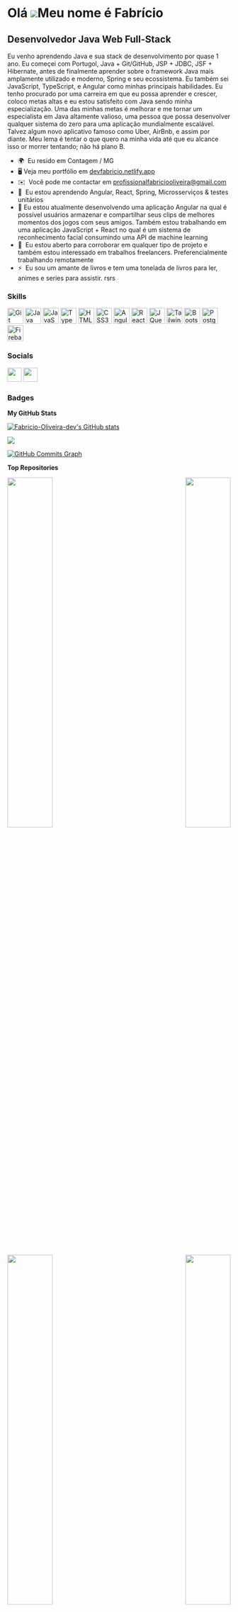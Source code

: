 Olá ![](https://user-images.githubusercontent.com/18350557/176309783-0785949b-9127-417c-8b55-ab5a4333674e.gif)Meu nome é Fabrício
================================================================================================================================

Desenvolvedor Java Web Full-Stack
-----------------------------

Eu venho aprendendo Java e sua stack de desenvolvimento por quase 1 ano. Eu começei com Portugol, Java + Git/GitHub, JSP + JDBC, JSF + Hibernate, antes de finalmente aprender sobre o framework Java mais amplamente utilizado e moderno, Spring e seu ecossistema. Eu também sei JavaScript, TypeScript, e Angular como minhas principais habilidades. Eu tenho procurado por uma carreira em que eu possa aprender e crescer, coloco metas altas e eu estou satisfeito com Java sendo minha especialização. Uma das minhas metas é melhorar e me tornar um especialista em Java altamente valioso, uma pessoa que possa desenvolver qualquer sistema do zero para uma aplicação mundialmente escalável. Talvez algum novo aplicativo famoso como Uber, AirBnb, e assim por diante. Meu lema é tentar o que quero na minha vida até que eu alcance isso or morrer tentando; não há plano B.

* 🌍  Eu resido em Contagem / MG
* 🖥️  Veja meu portfólio em [devfabricio.netlify.app](http://devfabricio.netlify.app)
* ✉️  Você pode me contactar em [profissionalfabriciooliveira@gmail.com](mailto:profissionalfabriciooliveira@gmail.com)
* 🧠  Eu estou aprendendo Angular, React, Spring, Microsserviços & testes unitários
* 🚀  Eu estou atualmente desenvolvendo uma aplicação Angular na qual é possível usuários armazenar e compartilhar seus clips de melhores momentos dos jogos com seus amigos. Também estou trabalhando em uma aplicação JavaScript + React no qual é um sistema de reconhecimento facial consumindo uma API de machine learning
* 🤝  Eu estou aberto para corroborar em qualquer tipo de projeto e também estou interessado em trabalhos freelancers. Preferencialmente trabalhando remotamente
* ⚡  Eu sou um amante de livros e tem uma tonelada de livros para ler, animes e series para assistir. rsrs

### Skills


<p align="left">
<a href="https://git-scm.com/" target="_blank" rel="noreferrer"><img src="https://raw.githubusercontent.com/danielcranney/readme-generator/main/public/icons/skills/git-colored.svg" width="36" height="36" alt="Git" /></a>
<a href="https://www.oracle.com/java/" target="_blank" rel="noreferrer"><img src="https://raw.githubusercontent.com/danielcranney/readme-generator/main/public/icons/skills/java-colored.svg" width="36" height="36" alt="Java" /></a>
<a href="https://developer.mozilla.org/en-US/docs/Web/JavaScript" target="_blank" rel="noreferrer"><img src="https://raw.githubusercontent.com/danielcranney/readme-generator/main/public/icons/skills/javascript-colored.svg" width="36" height="36" alt="JavaScript" /></a>
<a href="https://www.typescriptlang.org/" target="_blank" rel="noreferrer"><img src="https://raw.githubusercontent.com/danielcranney/readme-generator/main/public/icons/skills/typescript-colored.svg" width="36" height="36" alt="TypeScript" /></a>
<a href="https://developer.mozilla.org/en-US/docs/Glossary/HTML5" target="_blank" rel="noreferrer"><img src="https://raw.githubusercontent.com/danielcranney/readme-generator/main/public/icons/skills/html5-colored.svg" width="36" height="36" alt="HTML5" /></a>
<a href="https://www.w3.org/TR/CSS/#css" target="_blank" rel="noreferrer"><img src="https://raw.githubusercontent.com/danielcranney/readme-generator/main/public/icons/skills/css3-colored.svg" width="36" height="36" alt="CSS3" /></a>
<a href="https://angular.io/" target="_blank" rel="noreferrer"><img src="https://raw.githubusercontent.com/danielcranney/readme-generator/main/public/icons/skills/angularjs-colored.svg" width="36" height="36" alt="Angular" /></a>
<a href="https://reactjs.org/" target="_blank" rel="noreferrer"><img src="https://raw.githubusercontent.com/danielcranney/readme-generator/main/public/icons/skills/react-colored.svg" width="36" height="36" alt="React" /></a>
<a href="https://jquery.com/" target="_blank" rel="noreferrer"><img src="https://raw.githubusercontent.com/danielcranney/readme-generator/main/public/icons/skills/jquery-colored.svg" width="36" height="36" alt="JQuery" /></a>
<a href="https://tailwindcss.com/" target="_blank" rel="noreferrer"><img src="https://raw.githubusercontent.com/danielcranney/readme-generator/main/public/icons/skills/tailwindcss-colored.svg" width="36" height="36" alt="TailwindCSS" /></a>
<a href="https://getbootstrap.com/" target="_blank" rel="noreferrer"><img src="https://raw.githubusercontent.com/danielcranney/readme-generator/main/public/icons/skills/bootstrap-colored.svg" width="36" height="36" alt="Bootstrap" /></a>
<a href="https://www.postgresql.org/" target="_blank" rel="noreferrer"><img src="https://raw.githubusercontent.com/danielcranney/readme-generator/main/public/icons/skills/postgresql-colored.svg" width="36" height="36" alt="PostgreSQL" /></a>
<a href="https://firebase.google.com/" target="_blank" rel="noreferrer"><img src="https://raw.githubusercontent.com/danielcranney/readme-generator/main/public/icons/skills/firebase-colored.svg" width="36" height="36" alt="Firebase" /></a>
</p>


### Socials

<p align="left"> <a href="https://www.github.com/Fabricio-Oliveira-dev" target="_blank" rel="noreferrer"><img src="https://raw.githubusercontent.com/danielcranney/readme-generator/main/public/icons/socials/github-dark.svg" width="32" height="32" /></a> <a href="https://www.linkedin.com/in/profissional-fabricio-oliveira/" target="_blank" rel="noreferrer"><img src="https://raw.githubusercontent.com/danielcranney/readme-generator/main/public/icons/socials/linkedin.svg" width="32" height="32" /></a></p>

### Badges

<b>My GitHub Stats</b>

<a href="http://www.github.com/Fabricio-Oliveira-dev"><img src="https://github-readme-stats.vercel.app/api?username=Fabricio-Oliveira-dev&show_icons=true&hide=prs,contribs&count_private=true&title_color=0891b2&text_color=ffffff&icon_color=0891b2&bg_color=1c1917&hide_border=true&show_icons=true" alt="Fabricio-Oliveira-dev's GitHub stats" /></a>

<a href="http://www.github.com/Fabricio-Oliveira-dev"><img src="https://github-readme-streak-stats.herokuapp.com/?user=Fabricio-Oliveira-dev&stroke=ffffff&background=1c1917&ring=0891b2&fire=0891b2&currStreakNum=ffffff&currStreakLabel=0891b2&sideNums=ffffff&sideLabels=ffffff&dates=ffffff&hide_border=true" /></a>

<a href="http://www.github.com/Fabricio-Oliveira-dev"><img src="https://github-readme-activity-graph.cyclic.app/graph?username=Fabricio-Oliveira-dev&bg_color=1c1917&color=ffffff&line=0891b2&point=ffffff&area_color=1c1917&area=true&hide_border=true&custom_title=GitHub%20Commits%20Graph" alt="GitHub Commits Graph" /></a>

<b>Top Repositories</b>

<div width="100%" align="center"><a href="https://github.com/Fabricio-Oliveira-dev/api_springboot_angular9" align="left"><img align="left" width="45%" src="https://github-readme-stats.vercel.app/api/pin/?username=Fabricio-Oliveira-dev&repo=api_springboot_angular9&title_color=0891b2&text_color=ffffff&icon_color=0891b2&bg_color=1c1917&hide_border=true&locale=en" /></a><a href="https://github.com/Fabricio-Oliveira-dev/projeto_crud_angular9" align="right"><img align="right" width="45%" src="https://github-readme-stats.vercel.app/api/pin/?username=Fabricio-Oliveira-dev&repo=projeto_crud_angular9&title_color=0891b2&text_color=ffffff&icon_color=0891b2&bg_color=1c1917&hide_border=true&locale=en" /></a></div><br /><br /><br /><br /><br /><br /><br />

<br /><br /><br /><br /><br />

<div width="100%" align="center"><a href="https://github.com/Fabricio-Oliveira-dev/Clips" align="left"><img align="left" width="45%" src="https://github-readme-stats.vercel.app/api/pin/?username=Fabricio-Oliveira-dev&repo=Clips&title_color=0891b2&text_color=ffffff&icon_color=0891b2&bg_color=1c1917&hide_border=true&locale=en" /></a><a href="https://github.com/Fabricio-Oliveira-dev/cadastro_em_jsp" align="right"><img align="right" width="45%" src="https://github-readme-stats.vercel.app/api/pin/?username=Fabricio-Oliveira-dev&repo=cadastro_em_jsp&title_color=0891b2&text_color=ffffff&icon_color=0891b2&bg_color=1c1917&hide_border=true&locale=en" /></a></div>
